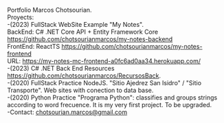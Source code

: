 
Portfolio Marcos Chotsourian.
</br>
Proyects:
</br>
-(2023) FullStack WebSite Example "My Notes".
</br>
BackEnd: C# .NET Core API + Entity Framework Core https://github.com/chotsourianmarcos/my-notes-backend
</br>
FrontEnd: ReactTS https://github.com/chotsourianmarcos/my-notes-frontend
</br>
URL: https://my-notes-mc-frontend-a0fc6ad0aa34.herokuapp.com/
</br>
-(2023) C# .NET Back End Resources https://github.com/chotsourianmarcos/RecursosBack.
</br>
-(2020) FullStack Practice NodeJS. "Sitio Ajedrez San Isidro" / "Sitio Transporte". Web sites with conection to data base.
</br>
-(2020) Python Practice "Programa Python": classifies and groups strings according to word frecuence. It is my very first project. To be upgraded.
</br>
-Contact: chotsourian.marcos@gmail.com
